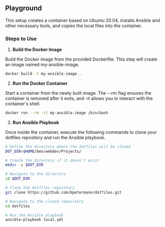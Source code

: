 ## Playground

This setup creates a container based on Ubuntu 20.04, installs Ansible and other necessary tools, and copies the local files into the container.

### Steps to Use

1. **Build the Docker Image**

Build the Docker image from the provided Dockerfile. This step will create an image named my-ansible-image.

```bash
docker build -t my-ansible-image .
```

2. **Run the Docker Container**

Start a container from the newly built image. The --rm flag ensures the container is removed after it exits, and -it allows you to interact with the container's shell.

```bash
docker run --rm -it my-ansible-image /bin/bash
```

3. **Run Ansible Playbook**

Once inside the container, execute the following commands to clone your dotfiles repository and run the Ansible playbook.

```bash
# Define the directory where the dotfiles will be cloned
DOT_DIR=$HOME/ben/webdev/Projects/

# Create the directory if it doesn't exist
mkdir -p $DOT_DIR

# Navigate to the directory
cd $DOT_DIR

# Clone the dotfiles repository
git clone https://github.com/bpetermann/dotfiles.git

# Navigate to the cloned repository
cd dotfiles

# Run the Ansible playbook
ansible-playbook local.yml
```
